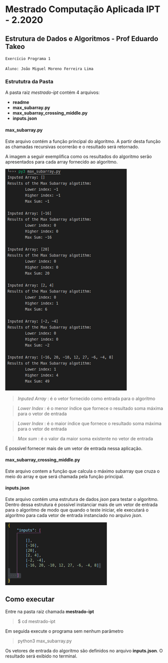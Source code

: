 # Mestrado Computação Aplicada IPT - 2.2020

## Estrutura de Dados e Algoritmos - Prof Eduardo Takeo

    Exercício Programa 1

    Aluno: João Miguel Moreno Ferreira Lima

### Estrututra da Pasta

A pasta raiz _mestrado-ipt_ contém 4 arquivos:

* __readme__
* __max_subarray.py__
* __max_subarray_crossing_middle.py__
* __inputs.json__
  
#### __max_subarray.py__

Este arquivo contém a função principal do algoritmo. A partir desta função as chamadas recursivas ocorrerão e o resultado será retornado.

A imagem a seguir exemplifica como os resultados do algoritmo serão apresentados para cada array fornecido ao algoritmo. 

![](resultados-algoritmo.png)

> _Inputed Array_ : é o vetor fornecido como entrada para o algoritmo

> _Lower Index_ : é o menor índice que fornece o resultado soma máxima para o vetor de entrada

> _Lower Index_ : é o maior índice que fornece o resultado soma máxima para o vetor de entrada

> _Max sum_ : é o valor da maior soma existente no vetor de entrada

É possível fornecer mais de um vetor de entrada nessa aplicação.

#### __max_subarray_crossing_middle.py__

Este arquivo contem a função que calcula o máximo subarray que cruza o meio do array e que será chamada pela função principal.

#### __inputs.json__

Este arquivo contém uma estrutura de dados _json_ para testar o algoritmo. Dentro dessa estrutura é possível instanciar mais de um vetor de entrada para o algoritmo de modo que quando o teste iniciar, ele executará o algoritmo para cada vetor de entrada instanciado no arquivo _json_. 

![](inputs-json.png)

## Como executar

Entre na pasta raiz chamada __mestrado-ipt__ 

> $ cd mestrado-ipt

Em seguida execute o programa sem nenhum parâmetro

> python3 max_subarray.py

Os vetores de entrada do algoritmo são definidos no arquivo __inputs.json__. O resultado será exibido no terminal.